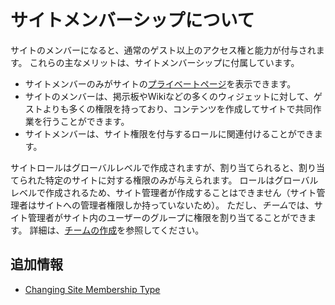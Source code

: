 # サイトメンバーシップについて

サイトのメンバーになると、通常のゲスト以上のアクセス権と能力が付与されます。 これらの主なメリットは、サイトメンバーシップに付属しています。

  - サイトメンバーのみがサイトの[プライベートページ](../../understanding-pages.md#page-sets)を表示できます。
  - サイトのメンバーは、掲示板やWikiなどの多くのウィジェットに対して、ゲストよりも多くの権限を持っており、コンテンツを作成してサイトで共同作業を行うことができます。
  - サイトメンバーは、サイト権限を付与するロールに関連付けることができます。

サイトロールはグローバルレベルで作成されますが、割り当てられると、割り当てられた特定のサイトに対する権限のみが与えられます。 ロールはグローバルレベルで作成されるため、サイト管理者が作成することはできません（サイト管理者はサイトへの管理者権限しか持っていないため）。 ただし、*チーム*では、サイト管理者がサイト内のユーザーのグループに権限を割り当てることができます。 詳細は、[チームの作成](./creating-teams-for-sites.md)を参照してください。

## 追加情報

  - [Changing Site Membership Type](../../site-settings/site-users/changing-site-membership-type.md)
